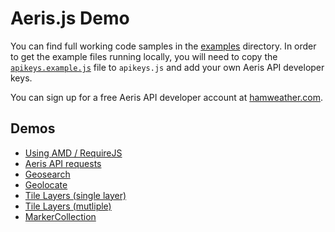 # Aeris.js Demo

You can find full working code samples in the [examples](../examples) directory. In order to get the example files running locally, you will need to copy the [`apikeys.example.js`](../examples/apikeys.example.js) file to `apikeys.js` and add your own Aeris API developer keys. 

You can sign up for a free Aeris API developer account at [hamweather.com](http://www.hamweather.com/products/aeris-api/pricing/).


## Demos

* [Using AMD / RequireJS](http://demo.aerisjs.com/amd/index.html)
* [Aeris API requests](http://demo.aerisjs.com/api/index.html)
* [Geosearch](http://demo.aerisjs.com/geoservices/geocode.html)
* [Geolocate](http://demo.aerisjs.com/geoservices/geolocate.html)
* [Tile Layers (single layer)](http://demo.aerisjs.com/layers/single.html)
* [Tile Layers (mutliple)](http://demo.aerisjs.com/layers/multi.html)
* [MarkerCollection](http://demo.aerisjs.com/markercollections/index.html)
